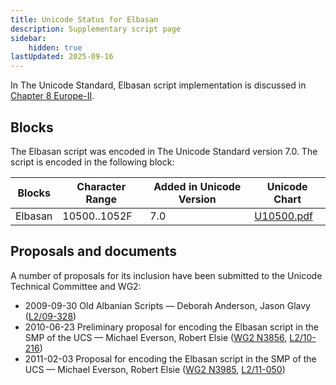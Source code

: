 ```yaml
---
title: Unicode Status for Elbasan
description: Supplementary script page
sidebar:
    hidden: true
lastUpdated: 2025-09-16
---
```


In The Unicode Standard, Elbasan script implementation is discussed in [Chapter 8 Europe-II](http://www.unicode.org/versions/latest/ch08.pdf).

## Blocks

The Elbasan script was encoded in The Unicode Standard version 7.0. The script is encoded in the following block:

| Blocks | Character Range | Added in Unicode Version | Unicode Chart |
| ------ | --------------- | ------------------------ | ------------- |
| Elbasan  |  10500..1052F | 7.0 | [U10500.pdf](http://www.unicode.org/charts/PDF/U10500.pdf) |

## Proposals and documents

A number of proposals for its inclusion have been submitted to the Unicode Technical Committee and WG2:
- 2009-09-30 Old Albanian Scripts — Deborah Anderson, Jason Glavy ([L2/09-328](http://www.unicode.org/cgi-bin/GetMatchingDocs.pl?L2/09-328))
- 2010-06-23 Preliminary proposal for encoding the Elbasan script in the SMP of the UCS — Michael Everson, Robert Elsie ([WG2 N3856](https://www.unicode.org/wg2/docs/n3856.pdf), [L2/10-216](http://www.unicode.org/cgi-bin/GetMatchingDocs.pl?L2/10-216))
- 2011-02-03 Proposal for encoding the Elbasan script in the SMP of the UCS — Michael Everson, Robert Elsie ([WG2 N3985](https://www.unicode.org/wg2/docs/n3985.pdf),       [L2/11-050](http://www.unicode.org/cgi-bin/GetMatchingDocs.pl?L2/11-050))
